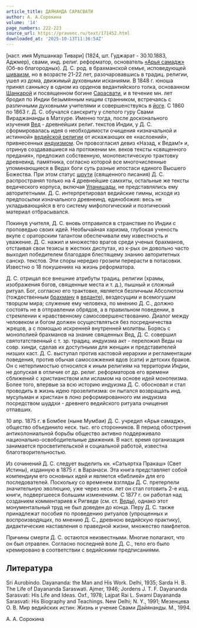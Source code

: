 ```yaml
---
article_title: ДАЯНАНДА САРАСВАТИ
author: А. А.Сорокина
volume: '14'
page_numbers: 222-223
source_url: https://pravenc.ru/text/171452.html
downloaded_at: '2025-10-13T11:36:54Z'
---
```


[наст. имя Мулшанкар Тивари] (1824, шт. Гуджарат - 30.10.1883, Аджмер), свами, инд. религ. реформатор, основатель [«Арья самадж»](<https://pravenc.ru/text/ Арья самадж .html>) (Об-во благородных). Д. С. род. в брахманской семье, исповедующей [шиваизм](https://pravenc.ru/text/шиваизм.html), но в возрасте 21-22 лет, разочаровавшись в традиц. религии, ушел из дома, движимый духовными исканиями. В 1848 г. юноша принял санньясу в одном из орденов ведантийского толка, основанном [Шанкарой](https://pravenc.ru/text/Шанкарой.html) и посвященном богине [Сарасвати](https://pravenc.ru/text/Сарасвати.html), и в течение мн. лет бродил по Индии безымянным нищим странником, встречаясь с различными духовными учителями и совершенствуясь в [йоге](https://pravenc.ru/text/йоге.html). С 1860 по 1863 г. Д. С. обучался санскриту у слепого гуру Свами Вираджананды в Матхуре. Именно тогда, после досконального изучения [Вед](https://pravenc.ru/text/Веды.html) - древнейших религ. текстов Индии, у Д. С. сформировалась идея о необходимости очищения «изначальной и истинной» [ведийской религии](<https://pravenc.ru/text/ведийской религии.html>) от искажающих ее «наслоений», привнесенных [индуизмом](https://pravenc.ru/text/индуизмом.html). Он провозгласил девиз «Назад, к Ведам!» и, отринув создававшиеся на протяжении мн. веков тексты «священного предания», предложил собственную, монотеистическую трактовку древнеинд. памятника, согласно которой все многочисленные упоминающиеся в Ведах боги суть разные ипостаси единого Высшего Божества. При этом статус [шрути](https://pravenc.ru/text/шрути.html) (священного писания) Д. С. распространял только на 4 древнейшие самхиты, остальные же тексты ведического корпуса, включая [Упанишады](https://pravenc.ru/text/Упанишады.html), не представлялись ему авторитетными. Д. С. интерпретировал ведийские гимны, исходя из предпосылки изначального древнеинд. единобожия: весь не укладывающийся в его систему мифологический и поэтический материал отбрасывался.

Покинув учителя, Д. С. вновь отправился в странствие по Индии с проповедью своих идей. Необычайная харизма, глубокая ученость вкупе с ораторским талантом обеспечивали ему известность и уважение. Д. С. нажил и множество врагов среди ученых брахманов, отстаивая свои тезисы в жестких диспутах, из к-рых он довольно часто выходил победителем благодаря блестящему знанию авторитетных санскр. текстов. Эти споры нередко грозили перерасти в потасовки. Известно о 18 покушениях на жизнь реформатора.

Д. С. отрицал все внешние атрибуты традиц. религии (храмы, изображения богов, священные места и т. д.), пышный и сложный ритуал. Бог, согласно его трактовке, является безличным Абсолютом (тождественным [брахману](https://pravenc.ru/text/брахману.html) в [веданте](https://pravenc.ru/text/веданте.html)), вездесущим и всемогущим творцом мира; служение ему человека, по мнению Д. С., должно состоять не в отправлении обрядов, а в правильном поведении, в стремлении к нравственному самосовершенствованию. Диалог между человеком и богом должен осуществляться без посредничества жрецов, а с помощью искренней внутренней молитвы. Борясь с монополией брахманов на знание священных Вед, Д. С. совершил святотатственный с т. зр. традиц. индуизма акт - переложил Веды на совр. хинди, сделав их доступными для женщин и представителей низших каст. Д. С. выступал против кастовой иерархии и регламентации поведения, против обычая самосожжения вдов (сати) и детских браков. Он с нетерпимостью относился к иным религиям на территории Индии, не допуская в отличие от др. религ. реформаторов его времени сближений с христианством или исламом на основе идей монотеизма. Более того, впервые за всю историю индуизма Д. С. обосновал и стал проводить в жизнь идею прозелитизма: он пытался возвращать инд. мусульман и христиан в лоно реформированного им индуизма посредством шуддхи - древнего ведийского ритуала очищения отпавших.

10 апр. 1875 г. в Бомбее (ныне Мумбаи) Д. С. учредил «Арья самадж», общество объединило неск. тыс. его сторонников. В период обострения антиколониальной борьбы общество активно поддерживало национально-освободительные движения. В наст. время организация занимается просветительской и социальной работой, известна благотворительностью.

Из сочинений Д. С. следует выделить кн. «Сатьяртха Пракаш» (Свет Истины), изданную в 1875 г. в Варанаси. Эта книга представляет собой компендиум его основных идей и является «библией» для его последователей. Поскольку со временем взгляды Д. С. претерпели значительную эволюцию, уже через неск. лет он стал готовить 2-е изд. книги, подвергшееся большим изменениям. С 1877 г. он работал над созданием комментариев к Ригведе (см. ст. [Веды](https://pravenc.ru/text/Веды.html)), однако этот монументальный труд не был доведен до конца. Перу Д. С. также принадлежат пособия по проведению ритуалов (упрощенных и воспроизводящих, по мнению Д. С., древнюю ведийскую практику), дидактические наставления о праведной жизни, множество памфлетов.

Причины смерти Д. С. остаются неизвестными. Многие полагают, что он был отравлен. Согласно последней воле Д. С., тело его было кремировано в соответствии с ведийскими предписаниями.

## Литература

Sri Aurobindo. Dayananda: the Man and His Work. Delhi, 1935; Sarda H. B. The Life of Dayananda Saraswati. Ajmer, 1946; Jordens J. T. F. Dayananda Sarasvati: His Life and Ideas. Oxf., 1978; Lajpat Rai L. Swami Dayananda Sarasvati: His Biography and Teachings. New Delhi; N. Y., 1991; Мезенцева О. В. Мир ведийских истин: Жизнь и учение Свами Дайянанды. М., 1994.

А. А.  Сорокина
